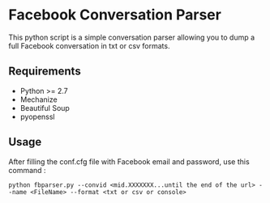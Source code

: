 # Facebook Conversation Parser

This python script is a simple conversation parser allowing you to dump a full Facebook conversation in txt or csv formats.


## Requirements

* Python >= 2.7
* Mechanize
* Beautiful Soup
* pyopenssl

## Usage
After filling the conf.cfg file with Facebook email and password,
use this command :

```
python fbparser.py --convid <mid.XXXXXXX...until the end of the url> --name <FileName> --format <txt or csv or console>

```
